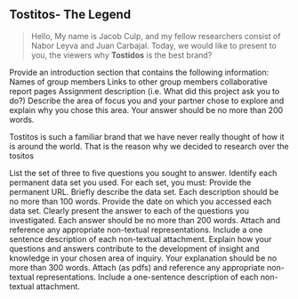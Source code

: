 ## Tostitos- The Legend
> Hello, My name is Jacob Culp, and my fellow researchers consist of Nabor Leyva and Juan Carbajal. Today, we would like to present to you, the viewers why **Tostidos** is the best brand?

Provide an introduction section that contains the following information:
Names of group members
Links to other group members collaborative report pages
Assignment description (i.e. What did this project ask you to do?)
Describe the area of focus you and your partner chose to explore and explain why you chose this area. Your answer should be no more than 200 words.

Tostitos is such a familiar brand that we have never really thought of how it is around the world. That is the reason why we decided to research over the tositos

List the set of three to five questions you sought to answer.
Identify each permanent data set you used. For each set, you must:
Provide the permanent URL.
Briefly describe the data set. Each description should be no more than 100 words.
Provide the date on which you accessed each data set.
Clearly present the answer to each of the questions you investigated. Each answer should be no more than 200 words. Attach and reference any appropriate non-textual representations. Include a one sentence description of each non-textual attachment.
Explain how your questions and answers contribute to the development of insight and knowledge in your chosen area of inquiry. Your explanation should be no more than 300 words. Attach (as pdfs) and reference any appropriate non-textual representations. Include a one-sentence description of each non-textual attachment.
